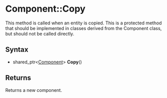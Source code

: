 # Component::Copy

This method is called when an entity is copied. This is a protected method that should be implemented in classes derived from the Component class, but should not be called directly.

## Syntax

- shared_ptr<[Component](Component.md)> **Copy**()

## Returns

Returns a new component.
